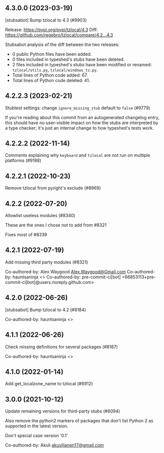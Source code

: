 ## 4.3.0.0 (2023-03-19)

[stubsabot] Bump tzlocal to 4.3 (#9903)

Release: https://pypi.org/pypi/tzlocal/4.3
Diff: https://github.com/regebro/tzlocal/compare/4.2...4.3

Stubsabot analysis of the diff between the two releases:
 - 0 public Python files have been added.
 - 0 files included in typeshed's stubs have been deleted.
 - 2 files included in typeshed's stubs have been modified or renamed: `tzlocal/utils.py`, `tzlocal/windows_tz.py`.
 - Total lines of Python code added: 67.
 - Total lines of Python code deleted: 41.

## 4.2.2.3 (2023-02-21)

Stubtest settings: change `ignore_missing_stub` default to `false` (#9779)

If you're reading about this commit from an autogenerated changelog entry, this should have no user-visible impact on how the stubs are interpreted by a type checker; it's just an internal change to how typeshed's tests work.

## 4.2.2.2 (2022-11-14)

Comments explaining why `keyboard` and `tzlocal` are not run on multiple platforms (#9188)

## 4.2.2.1 (2022-10-23)

Remove tzlocal from pyright's exclude (#8969)

## 4.2.2 (2022-07-20)

Allowlist useless modules (#8340)

These are the ones I chose not to add from #8321

Fixes most of #8339

## 4.2.1 (2022-07-19)

Add missing third party modules (#8321)

Co-authored-by: Alex Waygood <Alex.Waygood@Gmail.com>
Co-authored-by: hauntsaninja <>
Co-authored-by: pre-commit-ci[bot] <66853113+pre-commit-ci[bot]@users.noreply.github.com>

## 4.2.0 (2022-06-26)

[stubsabot] Bump tzlocal to 4.2 (#8184)

Co-authored-by: hauntsaninja <>

## 4.1.1 (2022-06-26)

Check missing definitions for several packages (#8167)

Co-authored-by: hauntsaninja <>

## 4.1.0 (2022-01-14)

Add get_localzone_name to tzlocal (#6912)

## 3.0.0 (2021-10-12)

Update remaining versions for third-party stubs (#6094)

Also remove the python2 markers of packages that don't list Python 2
as supported in the latest version.

Don't special case version '0.1'

Co-authored-by: Akuli <akuviljanen17@gmail.com>

